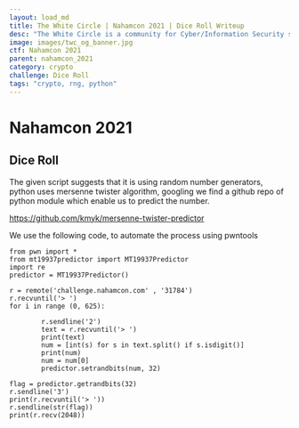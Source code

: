 ```yaml
---
layout: load_md
title: The White Circle | Nahamcon 2021 | Dice Roll Writeup
desc: "The White Circle is a community for Cyber/Information Security students, enthusiasts and professionals. You can discuss anything related to Security, share your knowledge with others, get help when you need it and proceed further in your journey with amazing people from all over the world."
image: images/twc_og_banner.jpg
ctf: Nahamcon 2021
parent: nahamcon_2021
category: crypto
challenge: Dice Roll
tags: "crypto, rng, python"
---
```


<h1 class="heading card-title white-text">Nahamcon 2021</h1>

## Dice Roll

The given script suggests that it is using random number generators, python uses mersenne twister algorithm, googling we find a github repo of python module which enable us to predict the number.

https://github.com/kmyk/mersenne-twister-predictor


We use the following code, to automate the process using pwntools

```
from pwn import *
from mt19937predictor import MT19937Predictor
import re
predictor = MT19937Predictor()

r = remote('challenge.nahamcon.com' , '31784')
r.recvuntil('> ')
for i in range (0, 625):
        
        r.sendline('2')
        text = r.recvuntil('> ')
        print(text)
        num = [int(s) for s in text.split() if s.isdigit()]
        print(num)
        num = num[0]
        predictor.setrandbits(num, 32)

flag = predictor.getrandbits(32)
r.sendline('3')
print(r.recvuntil('> '))
r.sendline(str(flag))
print(r.recv(2048))
```

